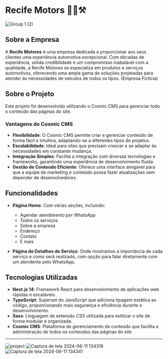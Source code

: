 # Recife Motors  🚙🚗⚒️


![Group 1 (2)](https://github.com/Denis-moreira98/recife-motors/assets/72985107/cdbaa823-7d10-4425-adef-698bea61a90a)



## Sobre a Empresa

A **Recife Motores** é uma empresa dedicada a proporcionar aos seus clientes uma experiência automotiva excepcional. Com décadas de experiência, sólida credibilidade e um compromisso inabalável com a qualidade, a Recife Motores se especializa em produtos e serviços automotivos, oferecendo uma ampla gama de soluções projetadas para atender às necessidades de veículos de todos os tipos. (Empresa Fictícia)

## Sobre o Projeto

Este projeto foi desenvolvido utilizando o Cosmic CMS para gerenciar todo o conteúdo das páginas do site.

### Vantagens do Cosmic CMS

- **Flexibilidade**: O Cosmic CMS permite criar e gerenciar conteúdo de forma fácil e intuitiva, adaptando-se a diferentes tipos de projetos.
- **Escalabilidade**: Ideal para sites que precisam crescer e se adaptar às necessidades em constante mudança.
- **Integração Simples**: Facilita a integração com diversas tecnologias e frameworks, garantindo uma experiência de desenvolvimento fluida.
- **Gestão de Conteúdo Eficiente**: Oferece uma interface amigável para que a equipe de marketing e conteúdo possa fazer atualizações sem depender de desenvolvedores.

## Funcionalidades

- **Página Home**: Com várias seções, incluindo:
  - Agendar atendimento por WhatsApp
  - Todos os serviços
  - Sobre a empresa
  - Endereço
  - Contato
  - E mais

- **Página de Detalhes do Serviço**: Onde mostramos a importância de cada serviço e como será realizado, com opção para falar diretamente com um atendente pelo WhatsApp.

## Tecnologias Utilizadas

- **Next.js 14**: Framework React para desenvolvimento de aplicações web rápidas e escaláveis.
- **TypeScript**: Superset do JavaScript que adiciona tipagem estática ao código, proporcionando mais segurança e eficiência durante o desenvolvimento.
- **Sass**: Linguagem de extensão CSS utilizada para estilizar o site de forma modular e organizada.
- **Cosmic CMS**: Plataforma de gerenciamento de conteúdo que facilita a administração de todos os conteúdos das páginas do site.

---

![project](https://github.com/Denis-moreira98/recife-motors/assets/72985107/936c4a2b-cd20-4b5f-9280-a8aed66eaef1)
![Captura de tela 2024-06-11 134318](https://github.com/Denis-moreira98/recife-motors/assets/72985107/0b233814-5363-4594-b6c9-aec39a377dbc)
![Captura de tela 2024-06-11 134341](https://github.com/Denis-moreira98/recife-motors/assets/72985107/c57fc4d3-82b0-49fc-9fa9-5affbaa627b5)

